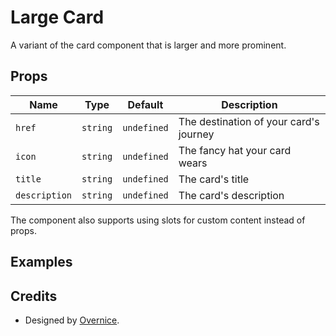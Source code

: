 # Large Card

A variant of the card component that is larger and more prominent.

## Props

| Name          | Type     | Default     | Description                                     |
| ------------- | -------- | ----------- | ----------------------------------------------- |
| `href`        | `string` | `undefined` | The destination of your card's journey          |
| `icon`        | `string` | `undefined` | The fancy hat your card wears                   |
| `title`       | `string` | `undefined` | The card's title                               |
| `description` | `string` | `undefined` | The card's description                          |

The component also supports using slots for custom content instead of props.

## Examples

<ComponentPreview>

<NqLargeCard
  icon="i-nimiq:tools"
  title="The Gentle Giant"
  description="I may be big, but I'm friendly! Perfect for showcasing important content that needs some breathing room."
/>

</ComponentPreview>

<ComponentPreview>

<NqLargeCard
  icon="i-nimiq:tools"
  href="#"
  title="The Social Butterfly"
  description="I'm big AND I can take you places! Click me, I don't bite."
/>

</ComponentPreview>

## Credits

- Designed by [Overnice](https://www.overnice.com).
